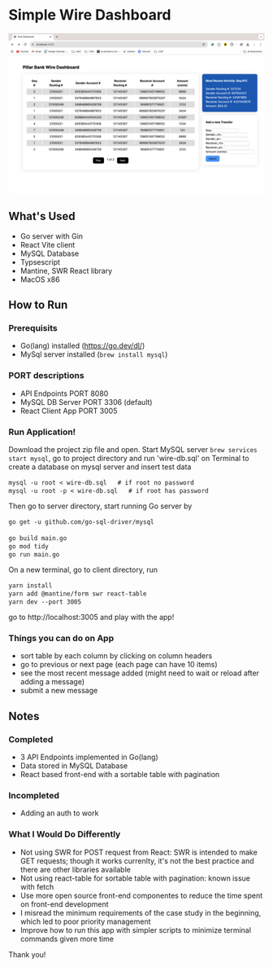 # Simple Wire Dashboard

![alt text](demo-img.png)

## What's Used
- Go server with Gin
- React Vite client
- MySQL Database
- Typsescript
- Mantine, SWR React library
- MacOS x86

## How to Run

### Prerequisits
- Go(lang) installed (https://go.dev/dl/)
- MySql server installed (`brew install mysql`)

### PORT descriptions
- API Endpoints PORT 8080
- MySQL DB Server PORT 3306 (default)
- React Client App PORT 3005

### Run Application!
Download the project zip file and open.
Start MySQL server `brew services start mysql`, go to project directory and run 'wire-db.sql' on Terminal to create a database on mysql server and insert test data
```
mysql -u root < wire-db.sql   # if root no password
mysql -u root -p < wire-db.sql   # if root has password
```

Then go to server directory, start running Go server by
```
go get -u github.com/go-sql-driver/mysql

go build main.go
go mod tidy
go run main.go
```

On a new terminal, go to client directory, run
```
yarn install
yarn add @mantine/form swr react-table
yarn dev --port 3005
```

go to http://localhost:3005 and play with the app!

### Things you can do on App
- sort table by each column by clicking on column headers
- go to previous or next page (each page can have 10 items)
- see the most recent message added (might need to wait or reload after adding a message)
- submit a new message 

## Notes

### Completed
- 3 API Endpoints implemented in Go(lang)
- Data stored in MySQL Database
- React based front-end with a sortable table with pagination

### Incompleted
- Adding an auth to work

### What I Would Do Differently
- Not using SWR for POST request from React: SWR is intended to make GET requests; though it works currenlty, it's not the best practice and there are other libraries available
- Not using react-table for sortable table with pagination: known issue with fetch 
- Use more open source front-end componentes to reduce the time spent on front-end development
- I misread the minimum requirements of the case study in the beginning, which led to poor priority management
- Improve how to run this app with simpler scripts to minimize terminal commands given more time

Thank you!
